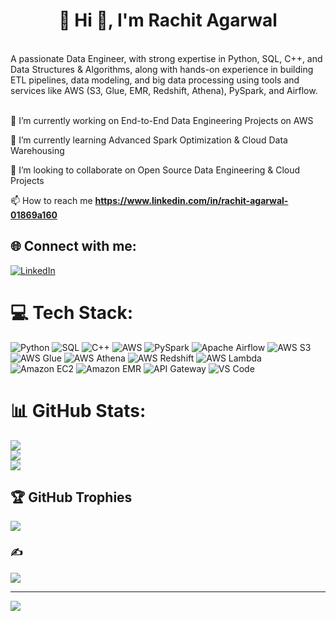 #  <h1 align="center">💫 Hi 👋, I'm Rachit Agarwal</h1>
<br>A passionate Data Engineer, with strong expertise in Python, SQL, C++, and Data Structures & Algorithms, along with hands-on experience in building ETL pipelines, data modeling, and big data processing using tools and services like AWS (S3, Glue, EMR, Redshift, Athena), PySpark, and Airflow.<br><br>

🔭 I’m currently working on End-to-End Data Engineering Projects on AWS

🌱 I’m currently learning Advanced Spark Optimization & Cloud Data Warehousing

👯 I’m looking to collaborate on Open Source Data Engineering & Cloud Projects

📫 How to reach me **https://www.linkedin.com/in/rachit-agarwal-01869a160**


## 🌐 Connect with me:
[![LinkedIn](https://img.shields.io/badge/LinkedIn-%230077B5.svg?logo=linkedin&logoColor=white)](https://www.linkedin.com/in/rachit-agarwal-01869a160) 

# 💻 Tech Stack:
![Python](https://img.shields.io/badge/python-3670A0?style=plastic&logo=python&logoColor=ffdd54)
![SQL](https://img.shields.io/badge/sql-%23025E8C.svg?style=plastic&logo=postgresql&logoColor=white)
![C++](https://img.shields.io/badge/c++-%2300599C.svg?style=plastic&logo=c%2B%2B&logoColor=white)
![AWS](https://img.shields.io/badge/AWS-%23FF9900.svg?style=plastic&logo=amazon-aws&logoColor=white)
![PySpark](https://img.shields.io/badge/pyspark-%23E25A1C.svg?style=plastic&logo=apachespark&logoColor=white)
![Apache Airflow](https://img.shields.io/badge/airflow-%23017CEE.svg?style=plastic&logo=apacheairflow&logoColor=white)
![AWS S3](https://img.shields.io/badge/Amazon%20S3-%23FF9900.svg?style=plastic&logo=amazon-aws&logoColor=white)
![AWS Glue](https://img.shields.io/badge/AWS%20Glue-232F3E?style=plastic&logo=amazon-aws&logoColor=FF9900)
![AWS Athena](https://img.shields.io/badge/AWS%20Athena-232F3E?style=plastic&logo=amazon-aws&logoColor=FF9900)
![AWS Redshift](https://img.shields.io/badge/AWS%20Redshift-232F3E?style=plastic&logo=amazon-aws&logoColor=FF9900)
![AWS Lambda](https://img.shields.io/badge/AWS%20Lambda-%23FF9900.svg?style=plastic&logo=aws-lambda&logoColor=white)
![Amazon EC2](https://img.shields.io/badge/Amazon%20EC2-%23FF9900.svg?style=plastic&logo=amazon-ec2&logoColor=white)
![Amazon EMR](https://img.shields.io/badge/Amazon%20EMR-232F3E?style=plastic&logo=apachehadoop&logoColor=yellow)
![API Gateway](https://img.shields.io/badge/AWS%20API%20Gateway-232F3E?style=plastic&logo=amazon-aws&logoColor=FF4F8B)
![VS Code](https://img.shields.io/badge/vscode-%23007ACC.svg?style=plastic&logo=visual-studio-code&logoColor=white)
# 📊 GitHub Stats:
![](https://github-readme-stats.vercel.app/api?username=agarwal2001&theme=blueberry&hide_border=false&include_all_commits=true&count_private=true)<br/>
![](https://github-readme-streak-stats.herokuapp.com/?user=agarwal2001&theme=blueberry&hide_border=false)<br/>
![](https://github-readme-stats.vercel.app/api/top-langs/?username=agarwal2001&theme=blueberry&hide_border=false&include_all_commits=true&count_private=true&layout=compact)

## 🏆 GitHub Trophies
![](https://github-profile-trophy.vercel.app/?username=agarwal2001&theme=radical&no-frame=false&no-bg=true&margin-w=4)

### ✍️ 
![](https://quotes-github-readme.vercel.app/api?type=horizontal&theme=tokyonight)

---
[![](https://visitcount.itsvg.in/api?id=agarwal2001&icon=4&color=6)](https://visitcount.itsvg.in)

<!-- Proudly created with GPRM ( https://gprm.itsvg.in ) -->
